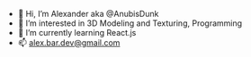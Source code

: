 - 👋 Hi, I’m Alexander aka @AnubisDunk
- 👀 I’m interested in 3D Modeling and Texturing, Programming 
- 🌱 I’m currently learning React.js
- 📫 alex.bar.dev@gmail.com

<!---
AnubisDunk/AnubisDunk is a ✨ special ✨ repository because its `README.md` (this file) appears on your GitHub profile.
You can click the Preview link to take a look at your changes.
--->
